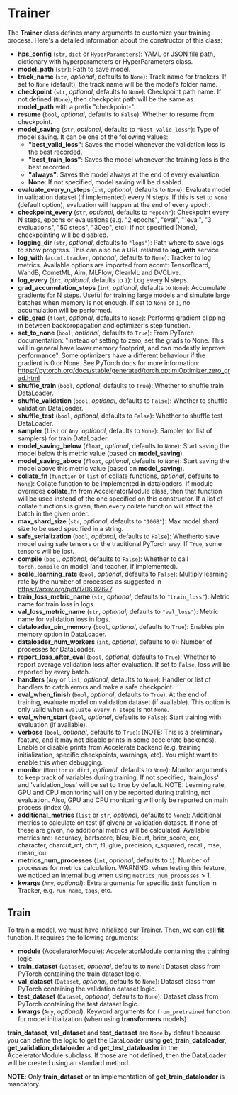 # Trainer
The **Trainer** class defines many arguments to customize your training process. Here's a detailed information about the constructor of this class:

- **hps_config** (`str`, `dict` or `HyperParameters`): YAML or JSON file path, dictionary with hyperparameters or HyperParameters class.
- **model_path** (`str`): Path to save model.
- **track_name** (`str`, *optional*, defaults to `None`): Track name for trackers. If set to `None` (default), the track name will be the model's folder name.
- **checkpoint** (`str`, *optional*, defaults to `None`): Checkpoint path name. If not defined (`None`), then checkpoint path will be the same as **model_path** with a prefix "checkpoint-".
- **resume** (`bool`, *optional*, defaults to `False`): Whether to resume from checkpoint.
- **model_saving** (`str`, *optional*, defaults to `"best_valid_loss"`): Type of model saving. It can be one of the following values:
    - **"best_valid_loss"**: Saves the model whenever the validation loss is the best recorded.
    - **"best_train_loss"**: Saves the model whenever the training loss is the best recorded.
    - **"always"**: Saves the model always at the end of every evaluation.
    - **None**: If not specified, model saving will be disabled.
- **evaluate_every_n_steps** (`int`, *optional*, defaults to `None`): Evaluate model in validation dataset (if implemented) every N steps. If this is set to `None` (default option), evaluation will happen at the end of every epoch.
- **checkpoint_every** (`str`, *optional*, defaults to `"epoch"`): Checkpoint every N steps, epochs or evaluations (e.g. "2 epochs", "eval", "1eval", "3 evaluations", "50 steps", "30ep", etc). If not specified (None), checkpointing will be disabled.
- **logging_dir** (`str`, *optional*, defaults to `"logs"`): Path where to save logs to show progress. This can also be a URL related to **log_with** service.
- **log_with** (`accmt.tracker`, *optional*, defaults to `None`): Tracker to log metrics. Available options are imported from accmt: TensorBoard, WandB, CometML, Aim, MLFlow, ClearML and DVCLive. 
- **log_every** (`int`, *optional*, defaults to `1`): Log every N steps.
- **grad_accumulation_steps** (`int`, *optional*, defaults to `None`): Accumulate gradients for N steps. Useful for training large models and simulate large batches when memory is not enough. If set to `None` or `1`, no accumulation will be performed.
- **clip_grad** (`float`, *optional*, defaults to `None`): Performs gradient clipping in between backpropagation and optimizer's step function.
- **set_to_none** (`bool`, *optional*, defaults to `True`): From PyTorch documentation: "instead of setting to zero, set the grads to None. This will in general have lower memory footprint, and can modestly improve performance". Some optimizers have a different behaviour if the gradient is 0 or None. See PyTorch docs for more information: https://pytorch.org/docs/stable/generated/torch.optim.Optimizer.zero_grad.html
- **shuffle_train** (`bool`, *optional*, defaults to `True`): Whether to shuffle train DataLoader.
- **shuffle_validation** (`bool`, *optional*, defaults to `False`): Whether to shuffle validation DataLoader.
- **shuffle_test** (`bool`, *optional*, defaults to `False`): Whether to shuffle test DataLoader.
- **sampler** (`list` or `Any`, *optional*, defaults to `None`): Sampler (or list of samplers) for train DataLoader.
- **model_saving_below** (`float`, *optional*, defaults to `None`): Start saving the model below this metric value (based on **model_saving**).
- **model_saving_aboce** (`float`, *optional*, defaults to `None`): Start saving the model above this metric value (based on **model_saving**).
- **collate_fn** (`function` or `list` of collate functions, *optional*, defaults to `None`): Collate function to be implemented in dataloaders. If module overrides **collate_fn** from AcceleratorModule class, then that function will be used instead of the one specified on this constructor. If a list of collate functions is given, then every collate function will affect the batch in the given order.
- **max_shard_size** (`str`, *optional*, defaults to `"10GB"`): Max model shard size to be used specified in a string.
- **safe_serialization** (`bool`, *optional*, defaults to `False`): Whetherto save model using safe tensors or the traditional PyTorch way. If `True`, some tensors will be lost.
- **compile** (`bool`, *optional*, defaults to `False`): Whether to call `torch.compile` on model (and teacher, if implemented).
- **scale_learning_rate** (`bool`, *optional*, defaults to `False`): Multiply learning rate by the number of processes as suggested in https://arxiv.org/pdf/1706.02677.
- **train_loss_metric_name** (`str`, *optional*, defaults to `"train_loss"`): Metric name for train loss in logs.
- **val_loss_metric_name** (`str`, *optional*, defaults to `"val_loss"`): Metric name for validation loss in logs.
- **dataloader_pin_memory** (`bool`, *optional*, defaults to `True`): Enables pin memory option in DataLoader.
- **dataloader_num_workers** (`int`, *optional*, defaults to `0`): Number of processes for DataLoader.
- **report_loss_after_eval** (`bool`, *optional*, defaults to `True`): Whether to report average validation loss after evaluation. If set to `False`, loss will be reported by every batch.
- **handlers** (`Any` or `list`, *optional*, defaults to `None`): Handler or list of handlers to catch errors and make a safe checkpoint.
- **eval_when_finish** (`bool`, *optional*, defaults to `True`): At the end of training, evaluate model on validation dataset (if available). This option is only valid when `evaluate_every_n_steps` is not `None`.
- **eval_when_start** (`bool`, *optional*, defaults to `False`): Start training with evaluation (if available).
- **verbose** (`bool`, *optional*, defaults to `True`): (NOTE: This is a preliminary feature, and it may not disable prints in some accelerate backends). Enable or disable prints from Accelerate backend (e.g. training initialization, specific checkpoints, warnings, etc). You might want to enable this when debugging.
- **monitor** (`Monitor` or `dict`, *optional*, defaults to `None`): Monitor arguments to keep track of variables during training. If not specified, 'train_loss' and 'validation_loss' will be set to `True` by default. NOTE: Learning rate, GPU and CPU monitoring will only be reported during training, not evaluation. Also, GPU and CPU monitoring will only be reported on main process (index 0).
- **additional_metrics** (`list` or `str`, *optional*, defaults to `None`): Additional metrics to calculate on test (if given) or validation dataset. If none of these are given, no additional metrics will be calculated. Available metrics are: accuracy, bertscore, bleu, bleurt, brier_score, cer, character, charcut_mt, chrf, f1, glue, precision, r_squared, recall, mse, mean_iou.
- **metrics_num_processes** (`int`, *optional*, defaults to `1`): Number of processes for metrics calculation. WARNING: when testing this feature, we noticed an internal bug when using `metrics_num_processes` > 1.
- **kwargs**  (`Any`, *optional*): Extra arguments for specific `init` function in Tracker, e.g. `run_name`, `tags`, etc.

## Train
To train a model, we must have initialized our Trainer. Then, we can call **fit** function. It requires the following arguments:
- **module** (AcceleratorModule): AcceleratorModule containing the training logic.
- **train_dataset** (`Dataset`, *optional*, defaults to `None`): Dataset class from PyTorch containing the train dataset logic.
- **val_dataset** (`Dataset`, *optional*, defaults to `None`): Dataset class from PyTorch containing the validation dataset logic.
- **test_dataset** (`Dataset`, *optional*, defaults to `None`): Dataset class from PyTorch containing the test dataset logic.
- **kwargs** (`Any`, *optional*): Keyword arguments for `from_pretrained` function for model initialization (when using **transformers** models).

**train_dataset**, **val_dataset** and **test_dataset** are `None` by default because you can define the logic to get the DataLoader using **get_train_dataloader**, **get_validation_dataloader** and **get_test_dataloader** in the AcceleratorModule subclass. If those are not defined, then the DataLoader will be created using an standard method.

**NOTE**: Only **train_dataset** or an implementation of **get_train_dataloader** is mandatory.
